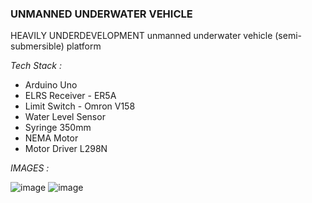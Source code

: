 ### UNMANNED UNDERWATER VEHICLE ###
HEAVILY UNDERDEVELOPMENT unmanned underwater vehicle (semi-submersible) platform

*Tech Stack :*
- Arduino Uno
- ELRS Receiver - ER5A
- Limit Switch - Omron V158
- Water Level Sensor
- Syringe 350mm
- NEMA Motor
- Motor Driver L298N

*IMAGES :*

![image](https://github.com/user-attachments/assets/3f964e12-eea4-4847-b7f6-7f658e5c6bd9)
![image](https://github.com/user-attachments/assets/42f62596-bde7-4f60-8883-5c424088005e)

